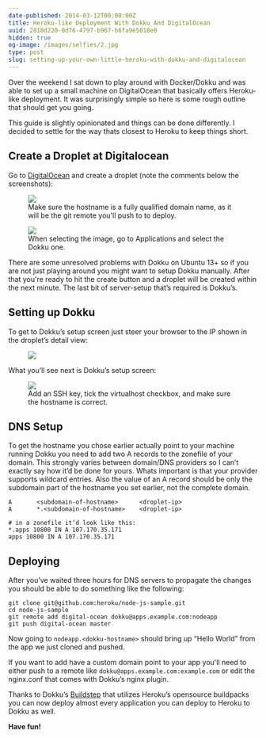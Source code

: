 ```yaml
---
date-published: 2014-03-12T00:00:00Z
title: Heroku-like Deployment With Dokku And DigitalOcean
uuid: 2818d220-0d76-4797-b967-b6fa9e5018e0
hidden: true
og-image: /images/selfies/2.jpg
type: post
slug: setting-up-your-own-little-heroku-with-dokku-and-digitalocean
---
```

Over the weekend I sat down to play around with Docker/Dokku and was able to
set up a small machine on DigitalOcean that basically offers Heroku-like
deployment. It was surprisingly simple so here is some rough outline that should
get you going.

<aside>This guide is slightly opinionated and things can be done differently.
I decided to settle for the way thats closest to Heroku to keep things short.</aside>

## Create a Droplet at Digitalocean

Go to [DigitalOcean](https://www.digitalocean.com/?refcode=fb6eb9b8b286) and
create a droplet (note the comments below the screenshots):

<figure>
<img class='bordered' src='/images/hostname.png'>
<figcaption>Make sure the hostname is a fully qualified domain name, as it will
be the git remote you'll push to to deploy.</figcaption>
</figure>

<figure>
<img class='bordered' src='/images/image.png'>
<figcaption>When selecting the image, go to Applications and select the Dokku
one.</figcaption>
</figure>

There are some unresolved problems with Dokku on Ubuntu 13+ so if you are not
just playing around you might want to setup Dokku manually.  After that you're
ready to hit the create button and a droplet will be created within the next
minute. The last bit of server-setup that’s required is Dokku’s.

## Setting up Dokku

To get to Dokku’s setup screen just steer your browser to the IP shown in the
droplet’s detail view:

<figure>
<img class='bordered' src='/images/droplet-ip.png'>
</figure>

What you’ll see next is Dokku’s setup screen:

<figure>
<img class='bordered' src='/images/dokku-setup.png'>
<figcaption>Add an SSH key, tick the virtualhost checkbox, and make
sure the hostname is correct.</figcaption>
</figure>

## DNS Setup

To get the hostname you chose earlier actually point to your machine running
Dokku you need to add two A records to the zonefile of your domain.
This strongly varies between domain/DNS providers so I can’t exactly say how
it’d be done for yours. Whats important is that your provider supports wildcard
entries. Also the value of an A record should be only the subdomain part of the
hostname you set earlier, not the complete domain.

    A       <subdomain-of-hostname>      <droplet-ip>
    A       *.<subdomain-of-hostname>    <droplet-ip>

    # in a zonefile it’d look like this:
    *.apps 10800 IN A 107.170.35.171
    apps 10800 IN A 107.170.35.171

## Deploying

After you’ve waited three hours for DNS servers to propagate the changes you
should be able to do something like the following:

    git clone git@github.com:heroku/node-js-sample.git
    cd node-js-sample
    git remote add digital-ocean dokku@apps.example.com:nodeapp
    git push digital-ocean master

Now going to `nodeapp.<dokku-hostname>` should bring up “Hello World” from the app
we just cloned and pushed.

If you want to add have a custom domain point to your app you'll need to either
push to a remote like `dokku@apps.example.com:example.com` or edit the
nginx.conf that comes with Dokku’s nginx plugin.

Thanks to Dokku’s [Buildstep](https://github.com/progrium/buildstep) that
utilizes Heroku’s opensource buildpacks you can now deploy almost every application
you can deploy to Heroku to Dokku as well.

**Have fun!**
